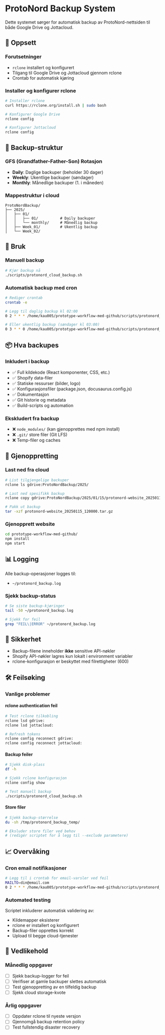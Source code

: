 # ProtoNord Backup System

Dette systemet sørger for automatisk backup av ProtoNord-nettsiden til både Google Drive og Jottacloud.

## 🔧 Oppsett

### Forutsetninger
- `rclone` installert og konfigurert
- Tilgang til Google Drive og Jottacloud gjennom rclone
- Crontab for automatisk kjøring

### Installer og konfigurer rclone
```bash
# Installer rclone
curl https://rclone.org/install.sh | sudo bash

# Konfigurer Google Drive
rclone config

# Konfigurer Jottacloud
rclone config
```

## 📁 Backup-struktur

### GFS (Grandfather-Father-Son) Rotasjon
- **Daily**: Daglige backuper (beholder 30 dager)
- **Weekly**: Ukentlige backuper (søndager)
- **Monthly**: Månedlige backuper (1. i måneden)

### Mappestruktur i cloud
```
ProtoNordBackup/
├── 2025/
│   ├── 01/
│   │   ├── 01/          # Daily backuper
│   │   └── monthly/     # Månedlig backup
│   ├── Week_01/         # Ukentlig backup
│   └── Week_02/
```

## 🚀 Bruk

### Manuell backup
```bash
# Kjør backup nå
./scripts/protonord_cloud_backup.sh
```

### Automatisk backup med cron
```bash
# Rediger crontab
crontab -e

# Legg til daglig backup kl 02:00
0 2 * * * /home/kau005/prototype-workflow-med-github/scripts/protonord_cloud_backup.sh

# Eller ukentlig backup (søndager kl 03:00)
0 3 * * 0 /home/kau005/prototype-workflow-med-github/scripts/protonord_cloud_backup.sh
```

## 📦 Hva backupes

### Inkludert i backup
- ✅ Full kildekode (React komponenter, CSS, etc.)
- ✅ Shopify data-filer
- ✅ Statiske ressurser (bilder, logo)
- ✅ Konfigurasjonsfiler (package.json, docusaurus.config.js)
- ✅ Dokumentasjon
- ✅ Git historie og metadata
- ✅ Build-scripts og automation

### Ekskludert fra backup
- ❌ `node_modules/` (kan gjenopprettes med npm install)
- ❌ `.git/` store filer (Git LFS)
- ❌ Temp-filer og caches

## 🔄 Gjenoppretting

### Last ned fra cloud
```bash
# List tilgjengelige backuper
rclone ls gdrive:ProtoNordBackup/2025/

# Last ned spesifikk backup
rclone copy gdrive:ProtoNordBackup/2025/01/15/protonord-website_20250115_120000.tar.gz ./

# Pakk ut backup
tar -xzf protonord-website_20250115_120000.tar.gz
```

### Gjenopprett website
```bash
cd prototype-workflow-med-github/
npm install
npm start
```

## 📊 Logging

Alle backup-operasjoner logges til:
- `~/protonord_backup.log`

### Sjekk backup-status
```bash
# Se siste backup-kjøringer
tail -50 ~/protonord_backup.log

# Sjekk for feil
grep "FEIL\|ERROR" ~/protonord_backup.log
```

## 🔐 Sikkerhet

- Backup-filene inneholder **ikke** sensitive API-nøkler
- Shopify API-nøkler lagres kun lokalt i environment variabler
- rclone-konfigurasjon er beskyttet med filrettigheter (600)

## 🛠 Feilsøking

### Vanlige problemer

#### rclone authentication feil
```bash
# Test rclone tilkobling
rclone lsd gdrive:
rclone lsd jottacloud:

# Refresh tokens
rclone config reconnect gdrive:
rclone config reconnect jottacloud:
```

#### Backup feiler
```bash
# Sjekk disk-plass
df -h

# Sjekk rclone konfigurasjon
rclone config show

# Test manuell backup
./scripts/protonord_cloud_backup.sh
```

#### Store filer
```bash
# Sjekk backup-størrelse
du -sh /tmp/protonord_backup_temp/

# Eksluder store filer ved behov
# (redigér scriptet for å legg til --exclude parametere)
```

## 📈 Overvåking

### Cron email notifikasjoner
```bash
# Legg til i crontab for email-varsler ved feil
MAILTO=din@email.com
0 2 * * * /home/kau005/prototype-workflow-med-github/scripts/protonord_cloud_backup.sh || echo "Backup feilet!" | mail -s "ProtoNord Backup Feil" $MAILTO
```

### Automated testing
Scriptet inkluderer automatisk validering av:
- Kildemapper eksisterer
- rclone er installert og konfigurert
- Backup-filer opprettes korrekt
- Upload til begge cloud-tjenester

## 📅 Vedlikehold

### Månedlig oppgaver
- [ ] Sjekk backup-logger for feil
- [ ] Verifiser at gamle backuper slettes automatisk
- [ ] Test gjenoppretting av en tilfeldig backup
- [ ] Sjekk cloud storage-kvote

### Årlig oppgaver
- [ ] Oppdater rclone til nyeste versjon
- [ ] Gjennomgå backup retention policy
- [ ] Test fullstendig disaster recovery